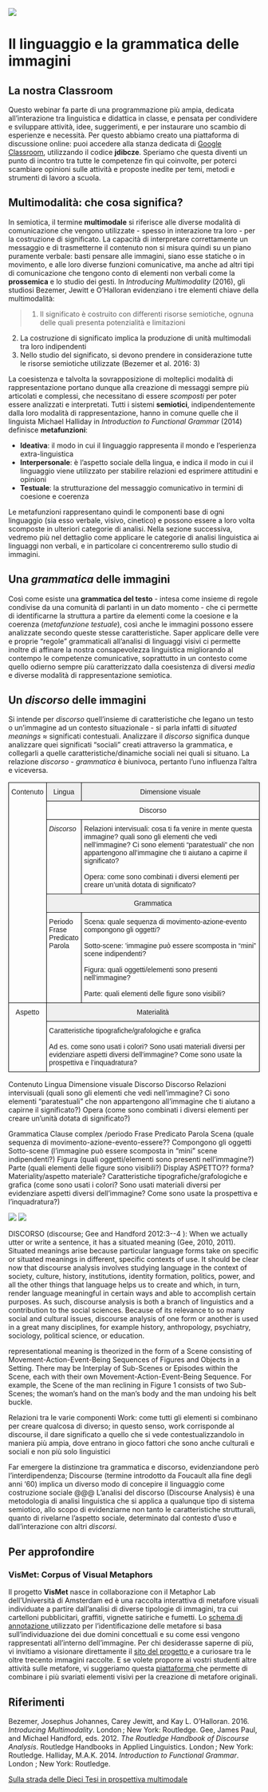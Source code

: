 <script src="https://cdnjs.cloudflare.com/ajax/libs/font-awesome/5.13.0/js/all.min.js" integrity="sha256-KzZiKy0DWYsnwMF+X1DvQngQ2/FxF7MF3Ff72XcpuPs=" crossorigin="anonymous"></script>

<a href="https://fem.digital" rel="FEM Future Education Modena" target="_blank">![](FEM_Logo.png)</a>

# Il linguaggio e la grammatica delle immagini

## La nostra Classroom
Questo webinar fa parte di una programmazione più ampia, dedicata all’interazione tra linguistica e didattica in classe, e pensata per condividere e sviluppare attività, idee, suggerimenti, e per instaurare uno scambio di esperienze e necessità. Per questo abbiamo creato una piattaforma di discussione online: puoi accedere alla stanza dedicata di <a href="https://classroom.google.com/u/0/" target="_blank">Google Classroom</a>, utilizzando il codice **jdibcze**.
Speriamo che questa diventi un punto di incontro tra tutte le competenze fin qui coinvolte, per poterci scambiare opinioni sulle attività e proposte inedite per temi, metodi e strumenti di lavoro a scuola. 

## Multimodalità: che cosa significa?
In semiotica, il termine **multimodale** si riferisce alle diverse modalità di comunicazione che vengono utilizzate - spesso in interazione tra loro - per la costruzione di significato. La capacità di interpretare correttamente un messaggio e di trasmetterne il contenuto non si misura quindi su un piano puramente verbale: basti pensare alle immagini, siano esse statiche o in movimento, e alle loro diverse funzioni comunicative, ma anche ad altri tipi di comunicazione che tengono conto di elementi non verbali come la **prossemica** e lo studio dei gesti. In *Introducing Multimodality* (2016), gli studiosi Bezemer, Jewitt e O’Halloran evidenziano i tre elementi chiave della multimodalità:

> 1. Il significato è costruito con differenti risorse semiotiche, ognuna delle quali presenta potenzialità e limitazioni
2. La costruzione di significato implica la produzione di unità multimodali tra loro indipendenti
3. Nello studio del significato, si devono prendere in considerazione tutte le risorse semiotiche utilizzate (Bezemer et al. 2016: 3)

La coesistenza e talvolta la sovrapposizione di molteplici modalità di rappresentazione portano dunque alla creazione di messaggi sempre più articolati e complessi, che necessitano di essere *scomposti* per poter essere analizzati e interpretati. Tutti i sistemi **semiotici**, indipendentemente dalla loro modalità di rappresentazione, hanno in comune quelle che il linguista Michael Halliday in *Introduction to Functional Grammar* (2014) definisce **metafunzioni**: 

* **Ideativa**: il modo in cui il linguaggio rappresenta il mondo e l’esperienza extra-linguistica
* **Interpersonale**: è l’aspetto sociale della lingua, e indica il modo in cui il linguaggio viene utilizzato per stabilire relazioni ed esprimere attitudini e opinioni
* **Testuale**: la strutturazione del messaggio comunicativo in termini di coesione e coerenza

Le metafunzioni rappresentano quindi le componenti base di ogni linguaggio (sia esso verbale, visivo, cinetico) e possono essere a loro volta scomposte in ulteriori categorie di analisi. Nella sezione successiva, vedremo più nel dettaglio come  applicare le categorie di analisi linguistica ai linguaggi non verbali, e in particolare ci concentreremo sullo studio di immagini.

## Una *grammatica* delle immagini
Così come esiste una **grammatica del testo** - intesa come insieme di regole condivise da una comunità di parlanti in un dato momento - che ci permette di identificarne la struttura a partire da elementi come la coesione e la coerenza (*metafunzione testuale*), così anche le immagini possono essere analizzate secondo queste stesse caratteristiche. Saper applicare delle vere e proprie “regole” grammaticali all’analisi di linguaggi visivi ci permette inoltre di affinare la nostra consapevolezza linguistica migliorando al contempo le competenze comunicative, soprattutto in un contesto come quello odierno sempre più caratterizzato dalla coesistenza di diversi *media* e diverse modalità di rappresentazione semiotica.


## Un *discorso* delle immagini
Si intende per *discorso* quell’insieme di caratteristiche che legano un testo o un’immagine ad un contesto situazionale - si parla infatti di *situated meanings* ≈ significati contestuali. Analizzare il *discorso* significa dunque analizzare quei significati “sociali” creati attraverso la grammatica, e collegarli a quelle caratteristiche/dinamiche sociali nei quali si situano. La relazione *discorso* - *grammatica* è biunivoca, pertanto l’uno influenza l’altra e viceversa. 

<style type="text/css">
.tg  {border-collapse:collapse;border-spacing:0;}
.tg td{border-color:black;border-style:solid;border-width:1px;font-family:Arial, sans-serif;font-size:14px;
  overflow:hidden;padding:10px 5px;word-break:normal;}
.tg th{border-color:black;border-style:solid;border-width:1px;font-family:Arial, sans-serif;font-size:14px;
  font-weight:normal;overflow:hidden;padding:10px 5px;word-break:normal;}
.tg .tg-uqo3{background-color:#efefef;text-align:center;vertical-align:top}
.tg .tg-baqh{text-align:center;vertical-align:top}
.tg .tg-8zwo{font-style:italic;text-align:left;vertical-align:top}
.tg .tg-0lax{text-align:left;vertical-align:top}
</style>
<table class="tg">
<thead>
  <tr>
    <th class="tg-baqh" rowspan="5">Contenuto</th>
    <th class="tg-uqo3">Lingua</th>
    <th class="tg-uqo3">Dimensione visuale</th>
  </tr>
  <tr>
    <td class="tg-baqh" colspan="2">Discorso</td>
  </tr>
  <tr>
    <td class="tg-8zwo">Discorso</td>
    <td class="tg-0lax">Relazioni intervisuali: cosa ti fa venire in mente questa immagine? quali sono gli elementi che vedi nell’immagine? Ci sono elementi  “paratestuali” che non appartengono all’immagine che ti aiutano a capirne il significato?<br><br>Opera: come sono combinati i diversi elementi per creare un’unità dotata di significato?</td>
  </tr>
  <tr>
    <td class="tg-uqo3" colspan="2">Grammatica</td>
  </tr>
  <tr>
    <td class="tg-0lax">Periodo<br>Frase<br>Predicato<br>Parola<br></td>
    <td class="tg-0lax">Scena: quale sequenza di movimento-azione-evento compongono gli oggetti?<br><br>Sotto-scene: ’immagine può essere scomposta in “mini” scene indipendenti?<br><br>Figura: quali oggetti/elementi sono presenti nell’immagine?<br><br>Parte: quali elementi delle figure sono visibili?</td>
  </tr>
</thead>
<tbody>
  <tr>
    <th class="tg-baqh" rowspan="2">Aspetto</th>
    <td class="tg-uqo3" colspan="2">Materialità</td>
  </tr>
  <tr>
    <td class="tg-0lax" colspan="2">Caratteristiche tipografiche/grafologiche e grafica<br><br>Ad es. come sono usati i colori? Sono usati materiali diversi per evidenziare aspetti diversi dell’immagine? Come sono usate la prospettiva e l’inquadratura?</td>
  </tr>
</tbody>
</table>




Contenuto
Lingua
Dimensione visuale
Discorso
Discorso
Relazioni intervisuali
(quali sono gli elementi che vedi nell’immagine? Ci sono elementi “paratestuali” che non appartengono all’immagine che ti aiutano a capirne il significato?)
Opera 
(come sono combinati i diversi elementi per creare un’unità dotata di significato?)

Grammatica
Clause complex /periodo
Frase
Predicato
Parola
Scena (quale sequenza di movimento-azione-evento-essere?? Compongono gli oggetti
Sotto-scene (l’immagine può essere scomposta in “mini” scene indipendenti?)
Figura (quali oggetti/elementi sono presenti nell’immagine?)
Parte (quali elementi delle figure sono visibili?)
Display
ASPETTO?? forma?
Materiality/aspetto materiale?
Caratteristiche tipografiche/grafologiche e grafica
(come sono usati i colori? Sono usati materiali diversi per evidenziare aspetti diversi dell’immagine? Come sono usate la prospettiva e l’inquadratura?)


![](esempio.jpg)
![](esempio_annotato.png)

DISCORSO (discourse; Gee and Handford 2012:3--4 ): 
When we actually utter or write a sentence, it has a situated meaning (Gee, 2010, 2011). Situated meanings arise because particular language forms take on specific or
situated meanings in different, specific contexts of use.
It should be clear now that discourse analysis involves studying language in the context of society, culture, history, institutions, identity formation, politics, power, and all the other things that language helps us to create and which, in turn, render language meaningful in certain ways and able to accomplish certain purposes. As such, discourse analysis is both a branch of linguistics and a contribution to the social sciences. Because of its relevance to so many social and cultural issues, discourse analysis of one form or another is used in a great many disciplines, for example history, anthropology, psychiatry, sociology, political science, or education.

representational meaning is theorized in the form of a Scene consisting of Movement-Action-Event-Being Sequences of Figures and Objects in a Setting. There may be Interplay of Sub-Scenes or Episodes within the Scene, each with their own Movement-Action-Event-Being Sequence. For example, the Scene of the man reclining in Figure 1 consists of two Sub-Scenes; the woman’s hand on the man’s body and the man undoing his belt buckle.



Relazioni tra le varie componenti 
Work: come tutti gli elementi si combinano per creare qualcosa di diverso; in questo senso, work corrisponde al discourse, il dare significato a quello che si vede contestualizzandolo in maniera più ampia, dove entrano in gioco fattori che sono anche culturali e sociali e non più solo linguistici

Far emergere la distinzione tra grammatica e discorso, evidenziandone però l’interdipendenza; Discourse (termine introdotto da Foucault alla fine degli anni ‘60) implica un diverso modo di concepire il linguaggio come costruzione sociale @@@
L’analisi del discorso (Discourse Analysis) è una metodologia di analisi linguistica che si applica a qualunque tipo di sistema semiotico, allo scopo di evidenziarne non tanto le caratteristiche strutturali, quanto di rivelarne l’aspetto sociale, determinato dal contesto d’uso e dall’interazione con altri *discorsi*.

## Per approfondire
### VisMet: Corpus of Visual Metaphors
Il progetto **VisMet** nasce in collaborazione con il Metaphor Lab dell’Università di Amsterdam ed è una raccolta interattiva di metafore visuali individuate a partire dall’analisi di diverse tipologie di immagini, tra cui cartelloni pubblicitari, graffiti, vignette satiriche e fumetti. Lo <a href= "http://www.vismet.org/VisMet/annotation.php" target="_blank"> schema di annotazione </a>
utilizzato per l’identificazione delle metafore si basa sull’individuazione dei due domini concettuali e su come essi vengono rappresentati all’interno dell’immagine. Per chi desiderasse saperne di più, vi invitiamo a visionare direttamente il <a href= "http://www.vismet.org/VisMet/display.php" target="_blank"> sito del progetto </a> e a curiosare tra le oltre trecento immagini raccolte. 
E se volete proporre ai vostri studenti altre attività sulle metafore, vi suggeriamo questa <a href= "http://visualmetaphor.com/index.php" target="_blank"> piattaforma </a> che permette di combinare i più svariati elementi visivi per la creazione di metafore originali.









## Riferimenti
Bezemer, Josephus Johannes, Carey Jewitt, and Kay L. O’Halloran. 2016. *Introducing Multimodality*. London ; New York: Routledge.
Gee, James Paul, and Michael Handford, eds. 2012. *The Routledge Handbook of Discourse Analysis*. Routledge Handbooks in Applied Linguistics. London ; New York: Routledge.
Halliday, M.A.K. 2014. *Introduction to Functional Grammar*. London ; New York: Routledge. 

<a href="http://www.insegnareonline.com/rivista/cultura-ricerca-didattica/strada-tesi-prospettiva-multimodale" rel="" target="_blank">Sulla strada delle Dieci Tesi in prospettiva multimodale</a>
